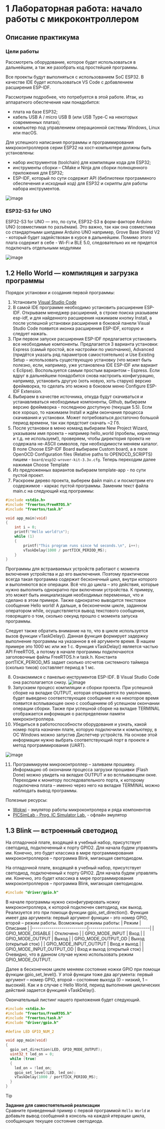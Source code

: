 # 1 Лабораторная работа: начало работы с микроконтроллером
## Описание практикума
### Цели работы
Рассмотреть оборудование, которое будет использоваться в дальнейшем, а так же разобрать код простейшей программы.

Все проекты будут выполняться с использованием SoC ESP32.
В качестве IDE будет использоваться VS Code с добавлением расширения ESP-IDF.

Рассмотрим подробнее, что потребуется в этой работе.
Итак, из аппаратного обеспечения нам понадобится:

* плата на базе ESP32;
* кабель USB A / micro USB B (или USB Type-C на некоторых современных платах);
* компьютер под управлением операционной системы Windows, Linux или macOS.

Для успешного написания программы и программирования микроконтроллеров серии ESP32 на хост-компьютере должны быть установлены:

* набор инструментов (toolchain) для компиляции кода для ESP32;
* инструменты сборки – CMake и Ninja для сборки полноценного приложения для ESP32;
* ESP-IDF, который по сути содержит API (библиотеки программного обеспечения и исходный код) для ESP32 и скрипты для работы набора инструментов.
  
![image](img/ide.png)

### ESP32-S3 for UNO

ESP32-S3 for UNO — это, по сути, ESP32-S3 в форм-факторе Arduino UNO (совместимая по разъёмам). Это важно, так как она совместима со стандартными шилдами Arduino UNO например, Grove Base Shield V2 - который будет задействован в курсе в дальнейшем. Помимо этого плата содержит в себе - Wi-Fi и BLE 5.0, следовательно их не придется подключать отдельными модулями

![image](img/esp32.webp)

## 1.2 Hello World — компиляция и загрузка программы

Порядок установки и создания первой программы:
1. Установите [Visual Studio Code](https://code.visualstudio.com/)
2. В самой IDE программе необходимо установить расширение ESP-IDF. Открываем менеджер расширений, в строке поиска указываем esp-idf, и для найденного расширения нажимаем кнопку Install, а после успешной установки расширения в боковой панели Visual Studio Code появится иконка расширения ESP-IDF, которую и следует нажать.
3. При первом запуске расширения ESP-IDF предлагается установить все необходимые компоненты. Предлагается 3 варианта установки: Express (самый простой, все настройки по умолчанию), Advanced (придётся указать ряд параметров самостоятельно) и Use Existing Setup – использовать существующую установку (что может быть полезно, если, например, уже установлена IDE ESP-IDF или вариант с Eclipse). Воспользуется самым простым вариантом – Espress. Если вдруг в дальнейшем понадобится снова настроить конфигурацию, например, установить другую (хоть новую, хоть старую) версию фреймворка, то сделать это можно в боковом меню Configure ESP-IDF Extension.
4. Выбираем в качестве источника, откуда будут скачиваться и устанавливаться необходимые компоненты, Github, выбираем версию фреймворка - последнюю доступную (текущая 5.5). Если все хорошо, то нажимаем Install и ждём окончания процесса скачивания и установки. Может потребоваться достаточно большой период времени, так как предстоит скачать ~2 Гб.
5. После установки в меню команд выбираем New Project Wizard, указываем имя проекта – например hello_world (пробелы, кириллицу и т.д. не используем!), проверяем, чтобы директория проекта не содержала не-ASCII символов, при необходимости меняем каталог. В поле Choose ESP-IDF Board выбираем Custom board, а в поле OpenOCD Configuration files (Relative paths to OPENOCD_SCRIPTS) пишем - `board/esp32-wrover-kit-3.3v.cfg`. Теперь переходим далее нажимая Choose Template
6. Из предложенных вариантов выбираем template-app - по сути пустой проект.
7. Раскроем дерево проекта, выберем файл main.c и посмотрим его содержимое - каркас пустой программы. Заменим текст файла main.c на следующий код программы:
```c
#include <stdio.h>
#include "freertos/FreeRTOS.h"
#include "freertos/task.h"

void app_main(void)
{
    int i = 0;
    printf("Hello world!\n");
    while (1)
    {
        printf("This program runs since %d seconds.\n", i++); 
        vTaskDelay(1000 / portTICK_PERIOD_MS);
    }
}
```
Программы для встраиваемых устройств работают с момента включения устройства и до его выключения. Поэтому практически всегда такая программа содержит бесконечный цикл, внутри которого и выполняются все операции. Всё что до цикла – это действия, которые нужно выполнить однократно при включении устройства. К примеру, это может быть инициализация необходимых переменных, что и сделано в этом примере. Также однократно выводится текстовое сообщение Hello world! А дальше, в бесконечном цикле, заданном оператором while, осуществляется вывод текстового сообщения, говорящего о том, сколько секунд прошло с момента запуска программы.

Следует также обратить внимание на то, что в цикле используется вызов функции vTaskDelay(). Данная функция формирует задержку выполнение программы на указанное в её аргументе время. В нашем примере это 1000 мс или же 1 с. Функция vTaskDelay() является частью API FreeRTOS, а потому в начале программы подключаются заголовочные файлы FreeRTOS.h и task.h. Константа portTICK_PERIOD_MS задает сколько отсчетов системного таймера (сколько тиков) составляет период в 1 мс.

8. Ознакомимся с панелью инструментов ESP-IDF. В Visual Studio Code она располагается снизу.
![image](img/panel.png)
9. Запускаем процесс компиляции и сборки проекта. При успешной сборке на вкладке OUTPUT, которая открывается по умолчанию, будет выведено соответствующее сообщение и на некоторое время появится всплывающее окно с сообщением об успешном окончании операции сборки. Также при успешной сборке на вкладке TERMINAL отображается информация о распределении памяти микроконтроллера.
10. Убедиться в работоспособности оборудования и узнать, какой номер порта назначен плате, которую подключили к компьютеру, в ОС Windows можно запустив Диспетчер устройств. На основе этой информации нужно выбрать соответствующий порт в проекте и метод программирования (UART).

![image](img/win_dev_manager.png)

11. Программируем микроконтроллер – заливаем прошивку. Информацию об окончании процесса загрузки прошивки (Flash Done) можно увидеть на вкладке OUTPUT и во всплывающем окне. Переходим к монитору последовательного порта, к которому подключена плата – именно через него на вкладке TERMINAL можно наблюдать вывод программы.

Полезные ресурсы:
- [Wokwi](https://wokwi.com/projects/new/esp-idf-esp32) - эмулятор работы микроконтролера и ряда компонентов
- [PICSimLab - Prog. IC Simulator Lab.](https://sourceforge.net/projects/picsim/) - офлайн эмулятор

## 1.3 Blink — встроенный светодиод
На отладочной плате, входящей в учебный набор, присутствует светодиод, подключенный к порту GPIO2. Для начала будем управлять им. Конечно, это будет классика в мире программирования микроконтроллеров – программа Blink, мигающая светодиодом.

На отладочной плате, входящей в учебный набор, присутствует светодиод, подключенный к порту GPIO2. Для начала будем управлять им. Конечно, это будет классика в мире программирования микроконтроллеров – программа Blink, мигающая светодиодом.
```c
#include "driver/gpio.h"
```
В начале программы нужно сконфигурировать ножку микроконтроллера, к которой подключен светодиод, как выход. Реализуется это при помощи функции gpio_set_direction(). Функция имеет два аргумента: первый аргумент функции – это номер GPIO, второй – режим работы. Возможные режимы работы:
| Режим                     | Описание                      |
|----------------------------|-------------------------------|
| GPIO_MODE_DISABLE          | Отключено                     |
| GPIO_MODE_INPUT            | Вход                          |
| GPIO_MODE_OUTPUT           | Выход                         |
| GPIO_MODE_OUTPUT_OD        | Выход (открытый сток)         |
| GPIO_MODE_INPUT_OUTPUT     | Вход и выход                  |
| GPIO_MODE_INPUT_OUTPUT_OD  | Вход и выход (открытый сток)  |
Очевидно, что в данном случае нужно использовать режим GPIO_MODE_OUTPUT.

Далее в бесконечном цикле меняем состояние ножки GPIO при помощи функции gpio_set_level(). У этой функции тоже два аргумента: первый аргумент – номер GPIO, второй – состояние выхода (0 – низкий, 1 – высокий). Как и в случае с Hello World, период выполнения циклических действий задается функцией vTaskDelay().

Окончательный листинг нашего приложения будет следующий.
```c
#include <stdio.h>
#include "freertos/FreeRTOS.h"
#include "freertos/task.h"
#include "driver/gpio.h"

#define LED GPIO_NUM_2

void app_main(void)
{
  gpio_set_direction(LED, GPIO_MODE_OUTPUT);
  uint32_t led_on = 0;
  while (true)
  {
    led_on = !led_on;
    gpio_set_level(LED, led_on);
    vTaskDelay(1000 / portTICK_PERIOD_MS);
  }
}
```

> [!TIP]
> **Задание для самостоятельной реализации**  
> Сравните приведенный пример с первой программой `Hello World` и добавьте вывод сообщений в консоль на каждой итерации цикла, сообщающих текущее состояние светодиода.
